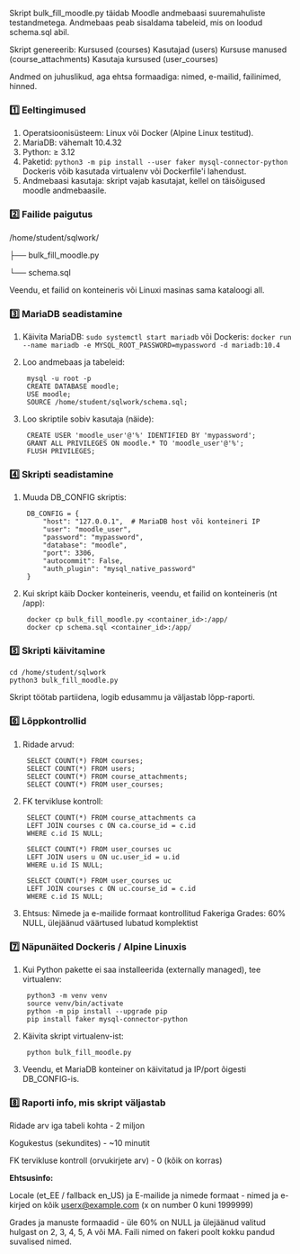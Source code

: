 Skript bulk_fill_moodle.py täidab Moodle andmebaasi suuremahuliste testandmetega.
Andmebaas peab sisaldama tabeleid, mis on loodud schema.sql abil.

Skript genereerib:
    Kursused (courses)
    Kasutajad (users)
    Kursuse manused (course_attachments)
    Kasutaja kursused (user_courses)

Andmed on juhuslikud, aga ehtsa formaadiga: nimed, e-mailid, failinimed, hinned.

### 1️⃣ Eeltingimused

1. Operatsioonisüsteem: Linux või Docker (Alpine Linux testitud).
2. MariaDB: vähemalt 10.4.32
3. Python: ≥ 3.12
4. Paketid: `python3 -m pip install --user faker mysql-connector-python`
   Dockeris võib kasutada virtualenv või Dockerfile'i lahendust.
5. Andmebaasi kasutaja: skript vajab kasutajat, kellel on täisõigused moodle andmebaasile.

### 2️⃣ Failide paigutus
/home/student/sqlwork/

├── bulk_fill_moodle.py

└── schema.sql

Veendu, et failid on konteineris või Linuxi masinas sama kataloogi all.

### 3️⃣ MariaDB seadistamine
1. Käivita MariaDB:
`sudo systemctl start mariadb`
või Dockeris: `docker run --name mariadb -e MYSQL_ROOT_PASSWORD=mypassword -d mariadb:10.4`
2. Loo andmebaas ja tabeleid:
   
        mysql -u root -p
        CREATE DATABASE moodle;
        USE moodle;
        SOURCE /home/student/sqlwork/schema.sql;
   
4. Loo skriptile sobiv kasutaja (näide):
   
        CREATE USER 'moodle_user'@'%' IDENTIFIED BY 'mypassword';
        GRANT ALL PRIVILEGES ON moodle.* TO 'moodle_user'@'%';
        FLUSH PRIVILEGES;


### 4️⃣ Skripti seadistamine
1. Muuda DB_CONFIG skriptis:

        DB_CONFIG = {
            "host": "127.0.0.1",  # MariaDB host või konteineri IP
            "user": "moodle_user",
            "password": "mypassword",
            "database": "moodle",
            "port": 3306,
            "autocommit": False,
            "auth_plugin": "mysql_native_password"
        }


3. Kui skript käib Docker konteineris, veendu, et failid on konteineris (nt /app):
   
        docker cp bulk_fill_moodle.py <container_id>:/app/
        docker cp schema.sql <container_id>:/app/
   

### 5️⃣ Skripti käivitamine

    cd /home/student/sqlwork
    python3 bulk_fill_moodle.py
    
Skript töötab partiidena, logib edusammu ja väljastab lõpp-raporti.

### 6️⃣ Lõppkontrollid
1. Ridade arvud:
   
        SELECT COUNT(*) FROM courses;
        SELECT COUNT(*) FROM users;
        SELECT COUNT(*) FROM course_attachments;
        SELECT COUNT(*) FROM user_courses;

3. FK tervikluse kontroll:
   
        SELECT COUNT(*) FROM course_attachments ca
        LEFT JOIN courses c ON ca.course_id = c.id
        WHERE c.id IS NULL;

        SELECT COUNT(*) FROM user_courses uc
        LEFT JOIN users u ON uc.user_id = u.id
        WHERE u.id IS NULL;

        SELECT COUNT(*) FROM user_courses uc
        LEFT JOIN courses c ON uc.course_id = c.id
        WHERE c.id IS NULL;
   
5. Ehtsus:
    Nimede ja e-mailide formaat kontrollitud Fakeriga
    Grades: 60% NULL, ülejäänud väärtused lubatud komplektist

### 7️⃣ Näpunäited Dockeris / Alpine Linuxis
1. Kui Python pakette ei saa installeerida (externally managed), tee virtualenv:
   
        python3 -m venv venv
        source venv/bin/activate
        python -m pip install --upgrade pip
        pip install faker mysql-connector-python
   
3. Käivita skript virtualenv-ist:
   
        python bulk_fill_moodle.py
5. Veendu, et MariaDB konteiner on käivitatud ja IP/port õigesti DB_CONFIG-is.

### 8️⃣ Raporti info, mis skript väljastab

Ridade arv iga tabeli kohta - 2 miljon
    
Kogukestus (sekundites) - ~10 minutit
    
FK tervikluse kontroll (orvukirjete arv) - 0 (kõik on korras)

    
**Ehtsusinfo:**

   Locale (et_EE / fallback en_US) ja E-mailide ja nimede formaat - nimed ja e-kirjed on kõik userx@example.com (x on number 0 kuni 1999999)
    
   Grades ja manuste formaadid - üle 60% on NULL ja ülejäänud valitud hulgast on 2, 3, 4, 5, A või MA. Faili nimed on fakeri poolt kokku pandud suvalised nimed.

